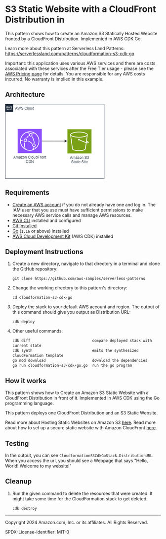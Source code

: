 # S3 Static Website with a CloudFront Distribution in 

This pattern shows how to create an Amazon S3 Statically Hosted Website fronted by a CloudFront Distribution. Implemented in AWS CDK Go.

Learn more about this pattern at Serverless Land Patterns: https://serverlessland.com/patterns/cloudformation-s3-cdk-go

Important: this application uses various AWS services and there are costs associated with these services after the Free Tier usage - please see the [AWS Pricing page](https://aws.amazon.com/pricing/) for details. You are responsible for any AWS costs incurred. No warranty is implied in this example.

## Architecture
<img src="cf-s3-cdk-go.png" title="Architecture">

## Requirements

* [Create an AWS account](https://portal.aws.amazon.com/gp/aws/developer/registration/index.html) if you do not already have one and log in. The IAM user that you use must have sufficient permissions to make necessary AWS service calls and manage AWS resources.
* [AWS CLI](https://docs.aws.amazon.com/cli/latest/userguide/install-cliv2.html) installed and configured
* [Git Installed](https://git-scm.com/book/en/v2/Getting-Started-Installing-Git)
* [Go](https://go.dev/dl/) (`1.16` or above) installed
* [AWS Cloud Development Kit](https://docs.aws.amazon.com/cdk/latest/guide/cli.html) (AWS CDK) installed

## Deployment Instructions

1. Create a new directory, navigate to that directory in a terminal and clone the GitHub repository:
    ``` 
    git clone https://github.com/aws-samples/serverless-patterns
    ```
1. Change the working directory to this pattern's directory:
    ```
    cd cloudformation-s3-cdk-go
    ```
1. Deploy the stack to your default AWS account and region. The output of this command should give you output as Distribution URL:
    ```
    cdk deploy
    ```
1. Other useful commands:
    ```
    cdk diff                            compare deployed stack with current state    
    cdk synth                           emits the synthesized CloudFormation template
    go mod download                     download the dependencies
    go run cloudformation-s3-cdk-go.go  run the go program
    ```

## How it works

This pattern shows how to Create an Amazon S3 Static Website with a CloudFront Distribution in front of it. Implemented in AWS CDK using the Go programming language.

This pattern deploys one CloudFront Distribution and an S3 Static Website.

Read more about Hosting Static Websites on Amazon S3 [here](https://docs.aws.amazon.com/AmazonS3/latest/userguide/WebsiteHosting.html).
Read more about how to set up a secure static website with Amazon CloudFront [here](https://docs.aws.amazon.com/AmazonCloudFront/latest/DeveloperGuide/getting-started-secure-static-website-cloudformation-template.html).

## Testing

In the  output, you can see `CloudformationS3CdkGoStack.DistributionURL`. When you access the url, you should see a Webpage that says "Hello, World!  Welcome to my website!"

## Cleanup
 
1. Run the given command to delete the resources that were created. It might take some time for the CloudFormation stack to get deleted.
    ```
    cdk destroy
    ```

----
Copyright 2024 Amazon.com, Inc. or its affiliates. All Rights Reserved.

SPDX-License-Identifier: MIT-0
